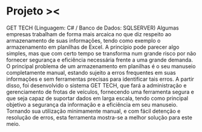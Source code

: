 # Projeto ><
GET TECH (Linguagem: C# / Banco de Dados: SQLSERVER)
Algumas empresas trabalham de forma mais arcaica no que diz respeito ao
armazenamento de suas informações, tendo como exemplo o armazenamento em planilhas de
Excel. A princípio pode parecer algo simples, mas que com certo tempo se transforma num
grande risco por não fornecer segurança e eficiência necessária frente a uma grande demanda.
O principal problema de um armazenamento em planilhas é o seu manuseio completamente
manual, estando sujeito a erros frequentes em suas informações e sem ferramentas precisas
para identificar tais erros.
A partir disso, foi desenvolvido o sistema GET TECH, que fará a administração e gerenciamento de frotas de veículos, fornecendo uma ferramenta segura e que seja capaz de suportar dados em larga escala, tendo como principal objetivo a
segurança da informação e a eficiência em seu manuseio. Tornando sua utilização
minimamente manual, e com fácil detenção e resolução de erros, esta ferramenta mostra-se a
melhor solução para este meio.
